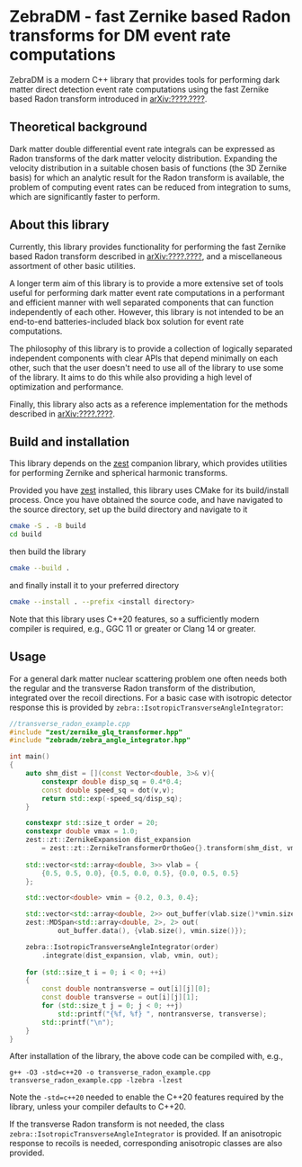 # ZebraDM - fast Zernike based Radon transforms for DM event rate computations

ZebraDM is a modern C++ library that provides tools for performing dark matter direct detection event rate computations using the fast Zernike based Radon transform introduced in [arXiv:????.????](https://example.com).

## Theoretical background

Dark matter double differential event rate integrals can be expressed as Radon transforms of the dark matter velocity distribution. Expanding the velocity distribution in a suitable chosen basis of functions (the 3D Zernike basis) for which an analytic result for the Radon transform is available, the problem of computing event rates can be reduced from integration to sums, which are significantly faster to perform.

## About this library

Currently, this library provides functionality for performing the fast Zernike based Radon transform described in [arXiv:????.????](https://example.com), and a miscellaneous assortment of other basic utilities.

A longer term aim of this library is to provide a more extensive set of tools useful for performing dark matter event rate computations in a performant and efficient manner with well separated components that can function independently of each other. However, this library is not intended to be an end-to-end batteries-included black box solution for event rate computations.

The philosophy of this library is to provide a collection of logically separated independent components with clear APIs that depend minimally on each other, such that the user doesn't need to use all of the library to use some of the library. It aims to do this while also providing a high level of optimization and performance.

Finally, this library also acts as a reference implementation for the methods described in [arXiv:????.????](https://example.com).

## Build and installation

This library depends on the [zest](https://github.com/sebsassi/zest) companion library, which provides utilities for performing Zernike and spherical harmonic transforms.

Provided you have [zest](https://github.com/sebsassi/zest) installed, this library uses CMake for its build/install process. Once you have obtained the source code, and have navigated to the source directory, set up the build directory and navigate to it
```bash
cmake -S . -B build
cd build
```
then build the library
```bash
cmake --build .
```
and finally install it to your preferred directory
```bash
cmake --install . --prefix <install directory>
```

Note that this library uses C++20 features, so a sufficiently modern compiler is required, e.g., GGC 11 or greater or Clang 14 or greater.

## Usage

For a general dark matter nuclear scattering problem one often needs both the regular and the transverse Radon transform of the distribution, integrated over the recoil directions. For a basic case with isotropic detector response this is provided by `zebra::IsotropicTransverseAngleIntegrator`:
```cpp
//transverse_radon_example.cpp
#include "zest/zernike_glq_transformer.hpp"
#include "zebradm/zebra_angle_integrator.hpp"

int main()
{
    auto shm_dist = [](const Vector<double, 3>& v){
        constexpr double disp_sq = 0.4*0.4;
        const double speed_sq = dot(v,v);
        return std::exp(-speed_sq/disp_sq);
    }

    constexpr std::size_t order = 20;
    constexpr double vmax = 1.0;
    zest::zt::ZernikeExpansion dist_expansion
        = zest::zt::ZernikeTransformerOrthoGeo{}.transform(shm_dist, vmax, order);
    
    std::vector<std::array<double, 3>> vlab = {
        {0.5, 0.5, 0.0}, {0.5, 0.0, 0.5}, {0.0, 0.5, 0.5}
    };

    std::vector<double> vmin = {0.2, 0.3, 0.4};

    std::vector<std::array<double, 2>> out_buffer(vlab.size()*vmin.size());
    zest::MDSpan<std::array<double, 2>, 2> out(
            out_buffer.data(), {vlab.size(), vmin.size()});

    zebra::IsotropicTransverseAngleIntegrator(order)
        .integrate(dist_expansion, vlab, vmin, out);
    
    for (std::size_t i = 0; i < 0; ++i)
    {
        const double nontransverse = out[i][j][0];
        const double transverse = out[i][j][1];
        for (std::size_t j = 0; j < 0; ++j)
            std::printf("{%f, %f} ", nontransverse, transverse);
        std::printf("\n");
    }
}
```
After installation of the library, the above code can be compiled with, e.g.,
```
g++ -O3 -std=c++20 -o transverse_radon_example.cpp transverse_radon_example.cpp -lzebra -lzest
```
Note the `-std=c++20` needed to enable the C++20 features required by the library, unless your compiler defaults to C++20.

If the transverse Radon transform is not needed, the class `zebra::IsotropicTransverseAngleIntegrator` is provided. If an anisotropic response to recoils is needed, corresponding anisotropic classes are also provided.